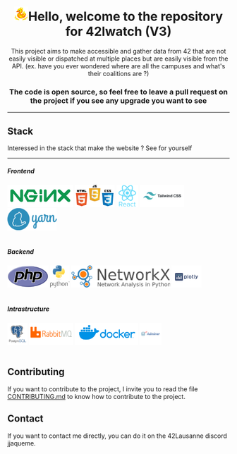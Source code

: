 <h1 align="center"><img src="static/logo_transparent_small.png" height="32" />Hello, welcome to the repository for 42lwatch (V3)</h1>

<p align="center">This project aims to make accessible and gather data from 42 that are not easily visible or dispatched at multiple places but are easily visible from the API. (ex. have you ever wondered where are all the campuses and what's their coalitions are ?)</p>

<h3 align="center">The code is open source, so feel free to leave a pull request on the project if you see any upgrade you want to see</h3>

<hr />

## Stack
Interessed in the stack that make the website ? See for yourself

<hr />

<h5>Frontend</h5>
<div>
  <img height="50" src="static/stack/nginx.png" />
  <img height="50" src="static/stack/html.png" />
  <img height="50" src="static/stack/react.png" />
  <img height="50" src="static/stack/tailwindcss.png" />
  <img height="50" src="static/stack/yarn.png" />
</div>
<br>

<h5>Backend</h5>
<div>
  <img height="50" src="static/stack/php.png" />
  <img height="50" src="static/stack/python.png" />
  <img height="50" src="static/stack/networkx.png" />
  <img height="50" src="static/stack/plotly.png" />
</div>
<br>

<h5>Intrastructure</h5>
<div>
  <img height="50" src="static/stack/postgresql.png" />
  <img height="50" src="static/stack/rabbitmq.png" />
  <img height="50" src="static/stack/docker.png" />
  <img height="50" src="static/stack/adminer.png" />
</div>
<br>


## Contributing

If you want to contribute to the project, I invite you to read the file [CONTRIBUTING.md](CONTRIBUTING.md) to know how to contribute to the project.

## Contact

If you want to contact me directly, you can do it on the 42Lausanne discord jjaqueme.


